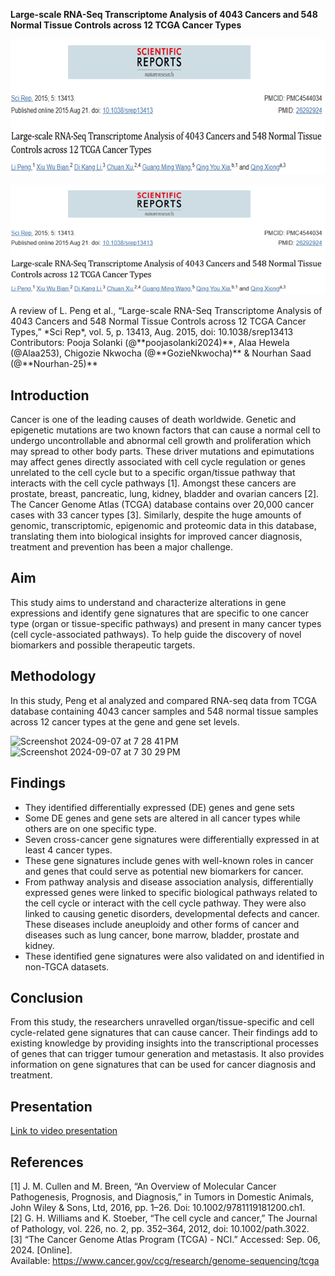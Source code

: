 **Large-scale RNA-Seq Transcriptome Analysis of 4043 Cancers and 548 Normal Tissue Controls across 12 TCGA Cancer Types**
<div>
<p style=text-align:center><a href="https://www.ncbi.nlm.nih.gov/pmc/articles/PMC4544034/"><img src="./imgs/article_image.png" width="1000" height="217"></a></p>
</div>

[![](./imgs/article_image.png)](https://www.ncbi.nlm.nih.gov/pmc/articles/PMC4544034/)
<div>
A review of L. Peng et al., “Large-scale RNA-Seq Transcriptome Analysis of 4043 Cancers and 548 Normal Tissue Controls across 12 TCGA Cancer Types,” *Sci Rep*, vol. 5, p. 13413, Aug. 2015, doi: 10.1038/srep13413 
Contributors: Pooja Solanki (@**poojasolanki2024)**, Alaa Hewela (@Alaa253), Chigozie Nkwocha (@**GozieNkwocha)** & Nourhan Saad (@**Nourhan-25)**   
</div>

## Introduction 

Cancer is one of the leading causes of death worldwide. Genetic and epigenetic mutations are two known factors that can cause a normal cell to undergo uncontrollable and abnormal cell growth and proliferation which may spread to other body parts. These driver mutations and epimutations may affect genes directly associated with cell cycle regulation or genes unrelated to the cell cycle but to a specific organ/tissue pathway that interacts with the cell cycle pathways \[1\]. Amongst these cancers are prostate, breast, pancreatic, lung, kidney, bladder and ovarian cancers \[2\]. The Cancer Genome Atlas (TCGA) database contains over 20,000 cancer cases with 33 cancer types \[3\]. Similarly, despite the huge amounts of genomic, transcriptomic, epigenomic and proteomic data in this database, translating them into biological insights for improved cancer diagnosis, treatment and prevention has been a major challenge.

## Aim

This study aims to understand and characterize alterations in gene expressions and identify gene signatures that are specific to one cancer type (organ or tissue-specific pathways) and present in many cancer types (cell cycle-associated pathways). To help guide the discovery of novel biomarkers and possible therapeutic targets.

## Methodology

In this study, Peng et al analyzed and compared RNA-seq data from TCGA database containing 4043 cancer samples and 548 normal tissue samples across 12 cancer types at the gene and gene set levels.

<img width="703" alt="Screenshot 2024-09-07 at 7 28 41 PM" src="https://github.com/user-attachments/assets/6259ee97-cfd5-4966-92e8-70c7e2f395ad">
<img width="651" alt="Screenshot 2024-09-07 at 7 30 29 PM" src="https://github.com/user-attachments/assets/dfdae608-1ea2-4d09-ac46-a3560cd0b910">


## Findings

* They identified differentially expressed (DE) genes and gene sets  
* Some DE genes and gene sets are altered in all cancer types while others are on one specific type.  
* Seven cross-cancer gene signatures were differentially expressed in at least 4 cancer types.  
* These gene signatures include genes with well-known roles in cancer and genes that could serve as potential new biomarkers for cancer.  
* From pathway analysis and disease association analysis, differentially expressed genes were linked to specific biological pathways related to the cell cycle or interact with the cell cycle pathway. They were also linked to causing genetic disorders, developmental defects and cancer. These diseases include aneuploidy and other forms of cancer and diseases such as lung cancer, bone marrow, bladder, prostate and kidney.  
* These identified gene signatures were also validated on and identified in non-TGCA datasets.


## Conclusion

From this study, the researchers unravelled organ/tissue-specific and cell cycle-related gene signatures that can cause cancer. Their findings add to existing knowledge by providing insights into the transcriptional processes of genes that can trigger tumour generation and metastasis. It also provides information on gene signatures that can be used for cancer diagnosis and treatment.

## Presentation

[Link to video presentation](https://www.linkedin.com/posts/alaa-hewela_cancerresearch-bioinformatics-rnaseq-activity-7238220214310469632-Or55?utm_source=share&utm_medium=member_desktop)

## References

\[1\] J. M. Cullen and M. Breen, “An Overview of Molecular Cancer Pathogenesis, Prognosis, and Diagnosis,” in Tumors in Domestic Animals, John Wiley & Sons, Ltd, 2016, pp. 1–26. Doi: 10.1002/9781119181200.ch1.  
\[2\] G. H. Williams and K. Stoeber, “The cell cycle and cancer,” The Journal of Pathology, vol. 226, no. 2, pp. 352–364, 2012, doi: 10.1002/path.3022.  
\[3\] “The Cancer Genome Atlas Program (TCGA) \- NCI.” Accessed: Sep. 06, 2024\. \[Online\].  
Available: https://www.cancer.gov/ccg/research/genome-sequencing/tcga 
